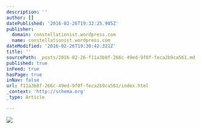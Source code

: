 ```yaml
---
description: ''
author: []
datePublished: '2016-02-26T19:32:25.985Z'
publisher:
  domain: constellationist.wordpress.com
  name: constellationist.wordpress.com
dateModified: '2016-02-26T19:30:42.321Z'
title: ''
sourcePath: _posts/2016-02-26-f11a3b8f-266c-49ed-9f0f-feca2b9ca561.md
published: true
inFeed: true
hasPage: true
inNav: false
url: f11a3b8f-266c-49ed-9f0f-feca2b9ca561/index.html
_context: 'http://schema.org'
_type: Article

---
```

![](https://constellationist.files.wordpress.com/2015/11/unsplash_524000a90aaad_1.jpg?w=1920&h=768&crop=1)